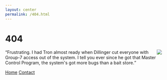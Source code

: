 ```yaml
---
layout: center
permalink: /404.html
---
```


# 404
<div>
<img src="{{ site.url }}images/hexagons_small.png"/ style="float: right">
<q>Frustrating. I had Tron almost ready when Dillinger cut everyone with Group-7 access out of the system. I tell you ever since he got that Master Control Program, the system's got more bugs than a bait store.</q>
</div>

<p>
<div class="mt3">
  <a href="{{ site.url }}/" class="button button-blue button-big">Home</a>
  <a href="{{ site.url }}/contact/" class="button button-blue button-big">Contact</a>
</div>
</p>
